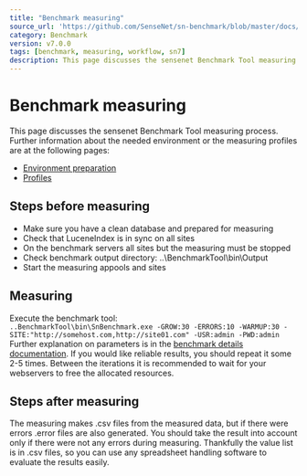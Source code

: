 ```yaml
---
title: "Benchmark measuring"
source_url: 'https://github.com/SenseNet/sn-benchmark/blob/master/docs/measuring.md'
category: Benchmark
version: v7.0.0
tags: [benchmark, measuring, workflow, sn7]
description: This page discusses the sensenet Benchmark Tool measuring process.
---
```

# Benchmark measuring
This page discusses the sensenet Benchmark Tool measuring process. Further information about the needed environment or the measuring profiles are at the following pages:
 - [Environment preparation](/docs/environment)
 - [Profiles](/docs/profile-definition-language)
## Steps before measuring
  - Make sure you have a clean database and prepared for measuring
  - Check that LuceneIndex is in sync on all sites
  - On the benchmark servers all sites but the measuring must be stopped
  - Check benchmark output directory: ..\BenchmarkTool\bin\Output
  - Start the measuring appools and sites
## Measuring
  Execute the benchmark tool:  
	```
	..BenchmarkTool\bin\SnBenchmark.exe -GROW:30 -ERRORS:10 -WARMUP:30 -SITE:"http://somehost.com,http://site01.com" -USR:admin -PWD:admin
	```  
Further explanation on parameters is in the [benchmark details documentation](/docs/benchmark-details).
If you would like reliable results, you should repeat it some 2-5 times. Between the iterations it is recommended to wait for your webservers to free the allocated resources.
## Steps after measuring
The measuring makes .csv files from the measured data, but if there were errors .error files are also generated.
You should take the result into account only if there were not any errors during measuring. Thankfully the value list is in .csv files, so you can use any spreadsheet handling software to evaluate the results easily.
